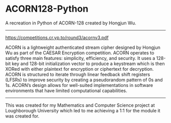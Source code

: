 # ACORN128-Python
A recreation in Python of ACORN-128 created by Hongjun Wu.

----------

https://competitions.cr.yp.to/round3/acornv3.pdf

ACORN is a lightweight authenticated stream cipher designed by Hongjun Wu as part of
the CAESAR Encryption competition. ACORN operates to satisfy three main features:
simplicity, efficiency, and security. It uses a 128-bit key and 128-bit initialization vector to
produce a keystream which is then XORed with either plaintext for encryption or ciphertext
for decryption. ACORN is structured to iterate through linear feedback shift registers
(LFSRs) to improve security by creating a pseudorandom pattern of 0s and 1s. ACORN’s
design allows for well-suited implementations in software environments that have limited
computational capabilities.

----------

This was created for my Mathematics and Computer Science project at Loughborough University which led to me achieving a 1:1 for the module it was created for.
